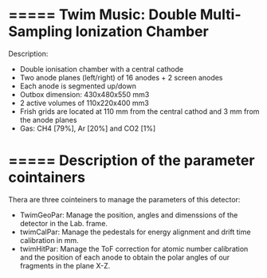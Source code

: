 =====
Twim Music: Double Multi-Sampling Ionization Chamber
=====

Description:

- Double ionisation chamber with a central cathode
- Two anode planes (left/right) of 16 anodes + 2 screen anodes
- Each anode is segmented up/down
- Outbox dimension: 430x480x550 mm3
- 2 active volumes of 110x220x400 mm3
- Frish grids are located at 110 mm from the central cathod and 3 mm from the anode planes
- Gas: CH4 [79%], Ar [20%] and CO2 [1%]

=====
Description of the parameter cointainers
=====

Thera are three cointeiners to manage the parameters of this detector:

- TwimGeoPar: Manage the position, angles and dimenssions of the detector in the Lab. frame.
- twimCalPar: Manage the pedestals for energy alignment and drift time calibration in mm.
- twimHitPar: Manage the ToF correction for atomic number calibration and the position of each anode to obtain the polar angles of our fragments in the plane X-Z.
